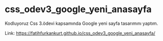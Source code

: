# css_odev3_google_yeni_anasayfa

Kodluyoruz Css 3.ödevi kapsamında Google yeni sayfa tasarımını yaptım.

Link: https://fatihfurkankurt.github.io/css_odev3_google_yeni_anasayfa/
